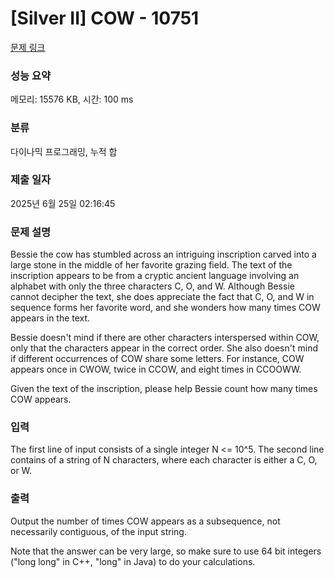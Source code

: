 # [Silver II] COW - 10751 

[문제 링크](https://www.acmicpc.net/problem/10751) 

### 성능 요약

메모리: 15576 KB, 시간: 100 ms

### 분류

다이나믹 프로그래밍, 누적 합

### 제출 일자

2025년 6월 25일 02:16:45

### 문제 설명

<p>Bessie the cow has stumbled across an intriguing inscription carved into a large stone in the middle of her favorite grazing field. The text of the inscription appears to be from a cryptic ancient language involving an alphabet with only the three characters C, O, and W. Although Bessie cannot decipher the text, she does appreciate the fact that C, O, and W in sequence forms her favorite word, and she wonders how many times COW appears in the text.</p>

<p>Bessie doesn't mind if there are other characters interspersed within COW, only that the characters appear in the correct order. She also doesn't mind if different occurrences of COW share some letters. For instance, COW appears once in CWOW, twice in CCOW, and eight times in CCOOWW.</p>

<p>Given the text of the inscription, please help Bessie count how many times COW appears.</p>

### 입력 

 <p>The first line of input consists of a single integer N <= 10^5. The second line contains of a string of N characters, where each character is either a C, O, or W.</p>

### 출력 

 <p>Output the number of times COW appears as a subsequence, not necessarily contiguous, of the input string.</p>

<p>Note that the answer can be very large, so make sure to use 64 bit integers ("long long" in C++, "long" in Java) to do your calculations.</p>

